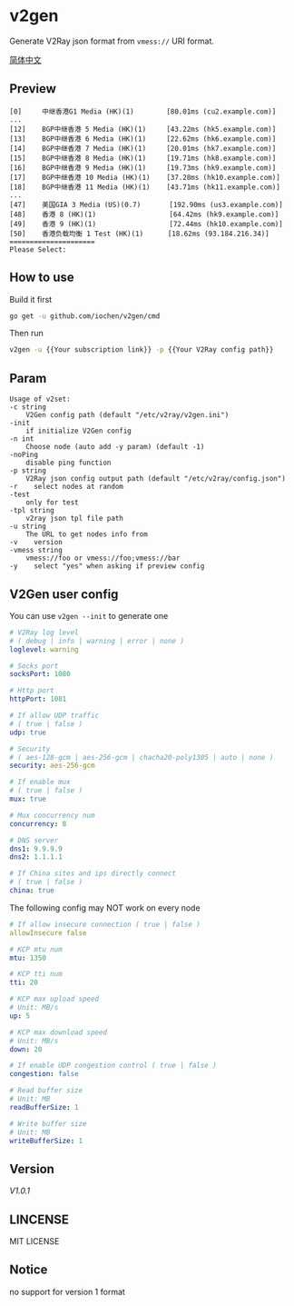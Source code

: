 # v2gen

Generate V2Ray json format from `vmess://` URI format.

[简体中文](README_zh_cn.md)

## Preview
```
[0]     中继香港G1 Media (HK)(1)        [80.01ms (cu2.example.com)]
...
[12]    BGP中继香港 5 Media (HK)(1)     [43.22ms (hk5.example.com)]
[13]    BGP中继香港 6 Media (HK)(1)     [22.62ms (hk6.example.com)]
[14]    BGP中继香港 7 Media (HK)(1)     [20.01ms (hk7.example.com)]
[15]    BGP中继香港 8 Media (HK)(1)     [19.71ms (hk8.example.com)]
[16]    BGP中继香港 9 Media (HK)(1)     [19.73ms (hk9.example.com)]
[17]    BGP中继香港 10 Media (HK)(1)    [37.28ms (hk10.example.com)]
[18]    BGP中继香港 11 Media (HK)(1)    [43.71ms (hk11.example.com)]
...
[47]    美国GIA 3 Media (US)(0.7)       [192.90ms (us3.example.com)]
[48]    香港 8 (HK)(1)                  [64.42ms (hk9.example.com)]
[49]    香港 9 (HK)(1)                  [72.44ms (hk10.example.com)]
[50]    香港负载均衡 1 Test (HK)(1)      [18.62ms (93.184.216.34)]
=====================
Please Select:
```

## How to use

Build it first

```sh
go get -u github.com/iochen/v2gen/cmd
```
  
Then run

```sh
v2gen -u {{Your subscription link}} -p {{Your V2Ray config path}}
```

## Param

```Param
Usage of v2set:
-c string
    V2Gen config path (default "/etc/v2ray/v2gen.ini")
-init
    if initialize V2Gen config
-n int
    Choose node (auto add -y param) (default -1)
-noPing
    disable ping function
-p string
    V2Ray json config output path (default "/etc/v2ray/config.json")
-r    select nodes at random
-test
    only for test
-tpl string
    v2ray json tpl file path
-u string
    The URL to get nodes info from
-v    version
-vmess string
    vmess://foo or vmess://foo;vmess://bar
-y    select "yes" when asking if preview config
```

## V2Gen user config

You can use `v2gen --init` to generate one

```yaml
# V2Ray log level
# ( debug | info | warning | error | none )
loglevel: warning

# Socks port
socksPort: 1080

# Http port
httpPort: 1081

# If allow UDP traffic
# ( true | false )
udp: true

# Security
# ( aes-128-gcm | aes-256-gcm | chacha20-poly1305 | auto | none )
security: aes-256-gcm

# If enable mux
# ( true | false )
mux: true

# Mux concurrency num
concurrency: 8

# DNS server
dns1: 9.9.9.9
dns2: 1.1.1.1

# If China sites and ips directly connect
# ( true | false )
china: true

```

The following config may NOT work on every node

```yaml
# If allow insecure connection ( true | false )
allowInsecure false

# KCP mtu num
mtu: 1350

# KCP tti num
tti: 20

# KCP max upload speed
# Unit: MB/s
up: 5

# KCP max download speed
# Unit: MB/s
down: 20

# If enable UDP congestion control ( true | false )
congestion: false

# Read buffer size
# Unit: MB
readBufferSize: 1

# Write buffer size
# Unit: MB
writeBufferSize: 1
```

## Version

*V1.0.1*

## LINCENSE

MIT LICENSE

## Notice

no support for version 1 format
